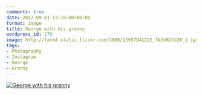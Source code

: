 ```yaml
---
comments: true
date: 2012-09-01 13:19:00+00:00
format: image
title: George with his granny
wordpress_id: 275
image: http://farm4.static.flickr.com/3080/13057941225_7b3d027d28_d.jpg
tags:
- Photography
- Instagram
- George
- Granny
---
```


[![George with his granny][thm]][img]

[thm]: //farm4.static.flickr.com/3080/13057941225_7b3d027d28_d.jpg
[img]: //www.flickr.com/photos/richard-perry/13057941225/
